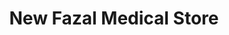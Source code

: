 ---
title: "New Fazal Medical Store"
url: /swat-city/new-fazal-medical-store/
shop: Sanitätshaus
---